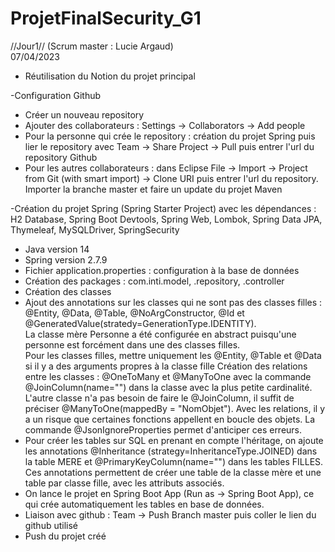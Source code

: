 # ProjetFinalSecurity_G1

//Jour1// (Scrum master : Lucie Argaud)<br>
07/04/2023<br>

- Réutilisation du Notion du projet principal

-Configuration Github<br>
<ul>
 <li> Créer un nouveau repository </li><li>
  Ajouter des collaborateurs : Settings -> Collaborators -> Add people </li><li>
  Pour la personne qui crée le repository : création du projet Spring puis lier le repository avec Team -> Share Project -> Pull puis entrer l'url du repository Github
  </li><li>
  Pour les autres collaborateurs : dans Eclipse File -> Import -> Project from Git (with smart import) -> Clone URI puis entrer l'url du repository. Importer la 
  branche master et faire un update du projet Maven</li>
</ul>

-Création du projet Spring (Spring Starter Project) avec les dépendances : H2 Database, Spring Boot Devtools, Spring Web, Lombok, Spring Data JPA, Thymeleaf, 
MySQLDriver, SpringSecurity
<ul>
 <li>Java version 14 </li><li>
 Spring version 2.7.9 </li><li>
 Fichier application.properties : configuration à la base de données </li><li>
 Création des packages : com.inti.model, .repository, .controller </li><li>
 Création des classes </li><li>
 Ajout des annotations sur les classes qui ne sont pas des classes filles : @Entity, @Data, @Table, @NoArgConstructor, @Id et 
 @GeneratedValue(stratedy=GenerationType.IDENTITY). <br>
 La classe mère Personne a été configurée en abstract puisqu'une personne est forcément dans une des classes filles. <br>
 Pour les classes filles, mettre uniquement les @Entity, @Table et @Data si il y a des arguments propres à la classe fille
 Création des relations entre les classes : @OneToMany et @ManyToOne avec la commande @JoinColumn(name="") dans la classe avec la plus petite cardinalité. 
 L'autre classe n'a pas besoin de faire le @JoinColumn, il suffit de préciser @ManyToOne(mappedBy = "NomObjet"). Avec les relations, il y a un risque que 
 certaines fonctions appellent en boucle des objets. La commande @JsonIgnoreProperties permet d'anticiper ces erreurs.</li><li>
 Pour créer les tables sur SQL en prenant en compte l'héritage, on ajoute les annotations @Inheritance (strategy=InheritanceType.JOINED) dans la table MERE 
 et @PrimaryKeyColumn(name="") dans les tables FILLES. Ces annotations permettent de créer une table de la classe mère et une table par classe fille, avec 
 les attributs associés.</li><li>
 On lance le projet en Spring Boot App (Run as -> Spring Boot App), ce qui crée automatiquement les tables en base de données. </li><li>
 Liaison avec github : Team -> Push Branch master puis coller le lien du github utilisé </li><li>
 Push du projet créé </li>
</ul>

